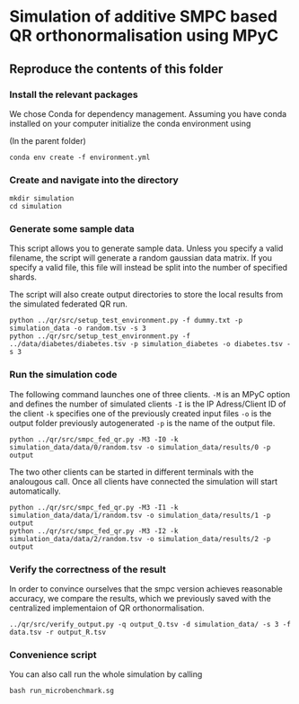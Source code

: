 # Simulation of additive SMPC based QR orthonormalisation using MPyC
## Reproduce the contents of this folder


### Install the relevant packages

We chose Conda for dependency management. Assuming you have conda installed on your computer  initialize the conda environment using

(In the parent folder)
```
conda env create -f environment.yml
```

### Create and navigate into the directory
```
mkdir simulation
cd simulation
```

### Generate some sample data
This script allows you to generate sample data. Unless you specify a valid filename, the script will generate a random gaussian data matrix. If you specify a valid file, this file will instead be split into the number of specified shards.

The script will also create output directories to store the local results from the simulated federated QR run.
```
python ../qr/src/setup_test_environment.py -f dummy.txt -p simulation_data -o random.tsv -s 3
python ../qr/src/setup_test_environment.py -f ../data/diabetes/diabetes.tsv -p simulation_diabetes -o diabetes.tsv -s 3
```

### Run the simulation code

The following command launches one of three clients. 
```-M``` is an MPyC option and defines the number of simulated clients
```-I``` is the IP Adress/Client ID of the client
```-k``` specifies one of the previously created input files
```-o``` is the output folder previously autogenerated 
```-p``` is the name of the output file.
 
 ```
 python ../qr/src/smpc_fed_qr.py -M3 -I0 -k simulation_data/data/0/random.tsv -o simulation_data/results/0 -p output
 ```
 
 The two other clients can be started in different terminals with the analougous call. Once all clients have connected the simulation will start automatically.
 ```
 python ../qr/src/smpc_fed_qr.py -M3 -I1 -k simulation_data/data/1/random.tsv -o simulation_data/results/1 -p output
 python ../qr/src/smpc_fed_qr.py -M3 -I2 -k simulation_data/data/2/random.tsv -o simulation_data/results/2 -p output
 ```
 
 ### Verify the correctness of the result
 In order to convince ourselves that the smpc version achieves reasonable accuracy, we compare the results, which we previously saved with the centralized implementaion of QR orthonormalisation.

 ```
 ../qr/src/verify_output.py -q output_Q.tsv -d simulation_data/ -s 3 -f data.tsv -r output_R.tsv
 ```

### Convenience script
You can also call run the whole simulation by calling
```
bash run_microbenchmark.sg
```
